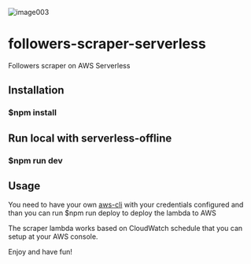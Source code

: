 ![image003](https://user-images.githubusercontent.com/10606291/57485195-f3ad4c80-72a2-11e9-98cc-46be69d53de2.png)

# followers-scraper-serverless
Followers scraper on AWS Serverless

## Installation

### $npm install 

## Run local with serverless-offline

### $npm run dev

## Usage

You need to have your own [aws-cli](https://docs.aws.amazon.com/cli/latest/userguide/cli-chap-welcome.html) with your credentials configured and than you can run $npm run deploy  to deploy the lambda to AWS

The scraper lambda works based on CloudWatch schedule that you can setup at your AWS console.


Enjoy and have fun!
